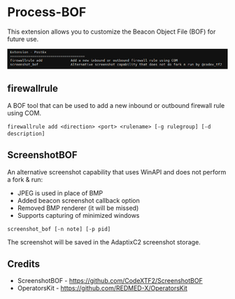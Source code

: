 # Process-BOF

This extension allows you to customize the Beacon Object File (BOF) for future use.

![](_img/01.png)



## firewallrule

A BOF tool that can be used to add a new inbound or outbound firewall rule using COM.

```
firewallrule add <direction> <port> <rulename> [-g rulegroup] [-d description]
```



## ScreenshotBOF

An alternative screenshot capability that uses WinAPI and does not perform a fork & run:
- JPEG is used in place of BMP
- Added beacon screenshot callback option
- Removed BMP renderer (it will be missed)
- Supports capturing of minimized windows

```
screenshot_bof [-n note] [-p pid]
```

The screenshot will be saved in the AdaptixC2 screenshot storage.



## Credits
* ScreenshotBOF - https://github.com/CodeXTF2/ScreenshotBOF
* OperatorsKit - https://github.com/REDMED-X/OperatorsKit